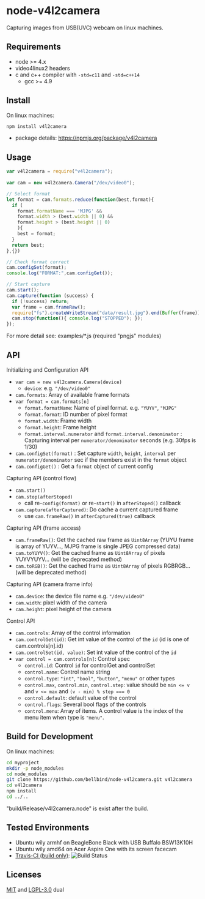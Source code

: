 # node-v4l2camera

Capturing images from USB(UVC) webcam on linux machines.

## Requirements

- node >= 4.x
- video4linux2 headers
- c and c++ compiler with `-std=c11` and `-std=c++14`
    - gcc >= 4.9

## Install

On linux machines:

```bash
npm install v4l2camera
```

- package details: https://npmjs.org/package/v4l2camera

## Usage

```js
var v4l2camera = require("v4l2camera");
 
var cam = new v4l2camera.Camera("/dev/video0");

// Select format
let format = cam.formats.reduce(function(best,format){
  if (
    format.formatName === 'MJPG' &&
    format.width > (best.width || 0) &&
    format.height > (best.height || 0)
    ){
    best = format;
  }
  return best;
},{})

// Check format correct
cam.configSet(format);
console.log("FORMAT:",cam.configGet());

// Start capture
cam.start();
cam.capture(function (success) {
  if (!success) return;
  var frame = cam.frameRaw();
  require("fs").createWriteStream("data/result.jpg").end(Buffer(frame));
  cam.stop(function(){ console.log("STOPPED"); });
});
```

For more detail see: examples/*.js (required "pngjs" modules)

## API

Initializing and Configuration API

- `var cam = new v4l2camera.Camera(device)`
    - `device`: e.g. `"/dev/video0"`
- `cam.formats`: Array of available frame formats
- `var format = cam.formats[n]`
    - `format.formatName`: Name of pixel format. e.g. `"YUYV"`, `"MJPG"`
    - `format.format`: ID number of pixel format
    - `format.width`: Frame width
    - `format.height`: Frame height
    - `format.interval.numerator` and `format.interval.denominator`
      : Capturing interval per `numerator/denominator` seconds 
      (e.g. 30fps is 1/30)
- `cam.configSet(format)`
  : Set capture `width`, `height`, `interval` per `numerator/denominator` sec
  if the members exist in the `format` object
- `cam.configGet()` : Get a `format` object of current config

Capturing API (control flow)

- `cam.start()`
- `cam.stop(afterStoped)`
    - call re-`config(format)` or re-`start()` in `afterStoped()` callback
- `cam.capture(afterCaptured)`: Do cache a current captured frame
    - use `cam.frameRaw()` in `afterCaptured(true)` callback

Capturing API (frame access)

- `cam.frameRaw()`: Get the cached raw frame as `Uint8Array`
   (YUYU frame is array of YUYV..., MJPG frame is single JPEG compressed data)
- `cam.toYUYV()`: Get the cached frame as `Uint8Array` of pixels YUYVYUYV...
   (will be deprecated method)
- `cam.toRGB()`: Get the cached frame as `Uint8Array` of pixels RGBRGB...
   (will be deprecated method)

Capturing API (camera frame info)

- `cam.device`: the device file name e.g. `"/dev/video0"`
- `cam.width`: pixel width of the camera
- `cam.height`: pixel height of the camera

Control API

- `cam.controls`: Array of the control information
- `cam.controlGet(id)`: Get int value of the control of the `id`
  (id is one of cam.controls[n].id)
- `cam.controlSet(id, value)`: Set int value of the control of the `id`
- `var control = cam.controls[n]`: Control spec
    - `control.id`: Control `id` for controlGet and controlSet
    - `control.name`: Control name string
    - `control.type`: `"int"`, `"bool"`, `"button"`, `"menu"` or other types
    - `control.max`, `control.min`, `control.step`: value should be
      `min <= v` and `v <= max` and `(v - min) % step === 0`
    - `control.default`: default value of the control
    - `control.flags`: Several bool flags of the controls
    - `control.menu`: Array of items. 
      A control value is the index of the menu item when type is `"menu"`.

## Build for Development

On linux machines:

```bash
cd myproject
mkdir -p node_modules
cd node_modules
git clone https://github.com/bellbind/node-v4l2camera.git v4l2camera
cd v4l2camera
npm install
cd ../..
```

"build/Release/v4l2camera.node" is exist after the build.

## Tested Environments

- Ubuntu wily armhf on BeagleBone Black with USB Buffalo BSW13K10H
- Ubuntu wily amd64 on Acer Aspire One with its screen facecam
- [Travis-CI (build only)](https://travis-ci.org/bellbind/node-v4l2camera):
  ![Build Status](https://travis-ci.org/bellbind/node-v4l2camera.svg)

## Licenses

[MIT](http://opensource.org/licenses/MIT) and 
[LGPL-3.0](http://opensource.org/licenses/LGPL-3.0) dual
